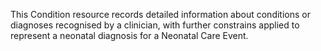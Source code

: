 This Condition resource records detailed information about conditions or diagnoses recognised by a clinician, with further constrains applied to represent a neonatal diagnosis for a Neonatal Care Event.